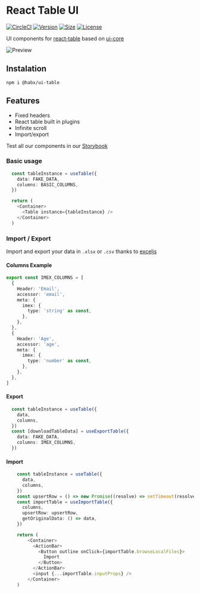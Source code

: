 
# React Table UI

[![CircleCI](https://img.shields.io/circleci/build/github/habx/ui-table)](https://app.circleci.com/pipelines/github/habx/ui-table)
[![Version](https://img.shields.io/npm/v/@habx/ui-table)](https://www.npmjs.com/package/@habx/ui-table)
[![Size](https://img.shields.io/bundlephobia/min/@habx/ui-table)](https://bundlephobia.com/result?p=@habx/ui-table)
[![License](https://img.shields.io/github/license/habx/ui-table)](/LICENSE)


UI components for [react-table](https://github.com/tannerlinsley/react-table) based on [ui-core](https://github.com/habx/ui-core)

![Preview](https://res.cloudinary.com/habx/image/upload/tech/ui-table/ui-table.png)


## Instalation
```shell 
npm i @habx/ui-table
 ```

## Features

* Fixed headers
* React table built in plugins
* Infinite scroll
* Import/export

Test all our components in our [Storybook](https://habx.github.io/ui-table/)

### Basic usage

````typescript jsx
  const tableInstance = useTable({
    data: FAKE_DATA,
    columns: BASIC_COLUMNS,
  })

  return (
    <Container>
      <Table instance={tableInstance} />
    </Container>
  )
````


### Import / Export

Import and export your data in `.xlsx` or `.csv` thanks to [exceljs](https://github.com/exceljs/exceljs)

#### Columns Example

```typescript jsx
export const IMEX_COLUMNS = [
  {
    Header: 'Email',
    accessor: 'email',
    meta: {
      imex: {
        type: 'string' as const,
      },
    },
  },
  {
    Header: 'Age',
    accessor: 'age',
    meta: {
      imex: {
        type: 'number' as const,
      },
    },
  },
]
```

#### Export
````typescript jsx
  const tableInstance = useTable({
    data,
    columns,
  })
  const [downloadTableData] = useExportTable({
    data: FAKE_DATA,
    columns: IMEX_COLUMNS,
  })
````

#### Import
````typescript jsx
    const tableInstance = useTable({
      data,
      columns,
    })
    const upsertRow = () => new Promise((resolve) => setTimeout(resolve, 1000))
    const importTable = useImportTable({
      columns,
      upsertRow: upsertRow,
      getOriginalData: () => data,
    })

    return (
        <Container>
          <ActionBar>
            <Button outline onClick={importTable.browseLocalFiles}>
              Import
            </Button>
          </ActionBar>
          <input {...importTable.inputProps} />
        </Container>
    )
````
